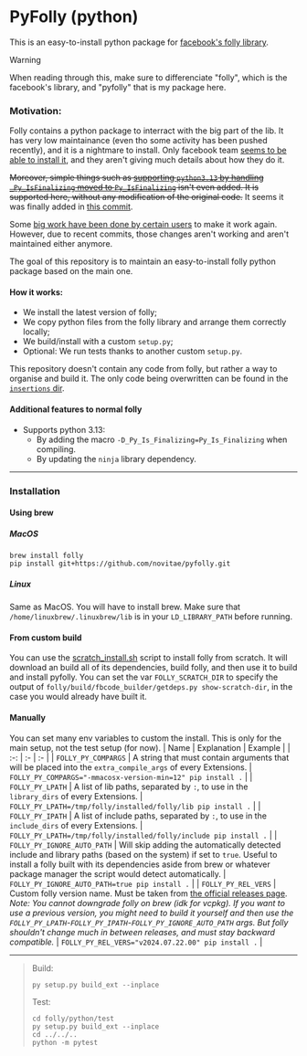 # PyFolly (python)
This is an easy-to-install python package for [facebook's folly library](https://github.com/facebook/folly).

> [!WARNING]
> When reading through this, make sure to differenciate "folly", which is the facebook's library, and "pyfolly" that is my package here.
### Motivation:
Folly contains a python package to interract with the big part of the lib. It has very low maintainance (even tho some activity has been pushed recently), and it is a nightmare to install. Only facebook team [seems to be able to install it](https://github.com/facebook/folly/pull/2361#issuecomment-2598875276), and they aren't giving much details about how they do it.

~~Moreover, simple things such as [supporting `python3.13` by handling `_Py_IsFinalizing` moved to `Py_IsFinalizing`](https://github.com/facebook/folly/pull/2360) isn't even added. It is supported here, without any modification of the original code.~~
It seems it was finally added in [this commit](https://github.com/facebook/folly/commit/9ecb9c22f172a21cc164e751951a35a44673bdd6).

Some [big work have been done by certain users](https://github.com/facebook/folly/issues/1703) to make it work again. However, due to recent commits, those changes aren't working and aren't maintained either anymore.

The goal of this repository is to maintain an easy-to-install folly python package based on the main one.
#### How it works:
- We install the latest version of folly;
- We copy python files from the folly library and arrange them correctly locally;
- We build/install with a custom `setup.py`;
- Optional: We run tests thanks to another custom `setup.py`.

This repository doesn't contain any code from folly, but rather a way to organise and build it. The only code being overwritten can be found in the [`insertions` dir](./insertions/).
#### Additional features to normal folly
- Supports python 3.13:
  - By adding the macro `-D_Py_Is_Finalizing=Py_Is_Finalizing` when compiling.
  - By updating the `ninja` library dependency.
---
### Installation
#### Using brew
##### MacOS
```
brew install folly
pip install git+https://github.com/novitae/pyfolly.git
```
##### Linux
Same as MacOS. You will have to install brew. Make sure that `/home/linuxbrew/.linuxbrew/lib` is in your `LD_LIBRARY_PATH` before running.
#### From custom build
You can use the [scratch_install.sh](./scratch_install.sh) script to install folly from scratch. It will download an build all of its dependencies, build folly, and then use it to build and install pyfolly. You can set the var `FOLLY_SCRATCH_DIR` to specify the output of `folly/build/fbcode_builder/getdeps.py show-scratch-dir`, in the case you would already have built it.
#### Manually
You can set many env variables to custom the install. This is only for the main setup, not the test setup (for now).
| Name | Explanation | Example |
| :-: | :- | :- |
| `FOLLY_PY_COMPARGS` | A string that must contain arguments that will be placed into the `extra_compile_args` of every Extensions. | `FOLLY_PY_COMPARGS="-mmacosx-version-min=12" pip install .` |
| `FOLLY_PY_LPATH` | A list of lib paths, separated by `:`, to use in the `library_dirs` of every Extensions. | `FOLLY_PY_LPATH=/tmp/folly/installed/folly/lib pip install .` |
| `FOLLY_PY_IPATH` | A list of include paths, separated by `:`, to use in the `include_dirs` of every Extensions. | `FOLLY_PY_LPATH=/tmp/folly/installed/folly/include pip install .` |
| `FOLLY_PY_IGNORE_AUTO_PATH` | Will skip adding the automatically detected include and library paths (based on the system) if set to `true`. Useful to install a folly built with its dependencies aside from brew or whatever package manager the script would detect automatically. | `FOLLY_PY_IGNORE_AUTO_PATH=true pip install .` |
| `FOLLY_PY_REL_VERS` | Custom folly version name. Must be taken from [the official releases page](https://github.com/facebook/folly/releases). *Note: You cannot downgrade folly on brew (idk for vcpkg). If you want to use a previous version, you might need to build it yourself and then use the `FOLLY_PY_LPATH`-`FOLLY_PY_IPATH`-`FOLLY_PY_IGNORE_AUTO_PATH` args. But folly shouldn't change much in between releases, and must stay backward compatible.* | `FOLLY_PY_REL_VERS="v2024.07.22.00" pip install .` |

---

> Build:
> ```
> py setup.py build_ext --inplace
> ```
> Test:
> ```
> cd folly/python/test
> py setup.py build_ext --inplace
> cd ../../..
> python -m pytest
> ```